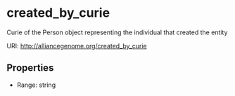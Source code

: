 # created_by_curie

Curie of the Person object representing the individual that created the entity

URI: http://alliancegenome.org/created_by_curie



<!-- no inheritance hierarchy -->


## Properties

 * Range: string


